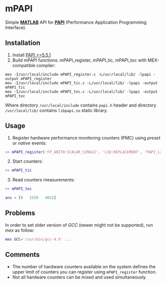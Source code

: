 # mPAPI

Simple [**MATLAB**](https://www.mathworks.com/products/matlab.html) API for [**PAPI**](http://icl.cs.utk.edu/papi/) (Performance Application Programming Interface).

## Installation

1. Install [PAPI >=5.5.1](http://icl.cs.utk.edu/papi/)
2. Build mPAPI functions: mPAPI_register, mPAPI_tic, mPAPI_toc with MEX-compatible compiler:
```
mex -I/usr/local/include mPAPI_register.c -L/usr/local/lib/ -lpapi -output mPAPI_register
mex -I/usr/local/include mPAPI_tic.c -L/usr/local/lib/ -lpapi -output mPAPI_tic
mex -I/usr/local/include mPAPI_toc.c -L/usr/local/lib/ -lpapi -output mPAPI_toc
```

Where directory ``/usr/local/include`` contains ``papi.h`` header and directory ``/usr/local/lib/`` contains ``libpapi.so`` static library.

## Usage

1. Register hardware performance monitoring counters (PMC) using _preset_ or _native_ events:
```matlab
>> mPAPI_register('FP_ARITH:SCALAR_SINGLE', 'L1D:REPLACEMENT', 'PAPI_L2_ICA')
```
2. Start counters:
```matlab
>> mPAPI_tic
```
3. Read counters measurements:
```matlab
>> mPAPI_toc

ans = [0   1559   4032]
```
## Problems

In order to set older version of _GCC_ (newer might not be supported), run _mex_ as follow:

```matlab
mex GCC='/usr/bin/gcc-4.9' ...
```

## Comments

* The number of hardware counters available on the system defines the upper limit of counters you can register using ``mPAPI_register`` function.
* Not all hardware counters can be mixed and used simultaneously.
